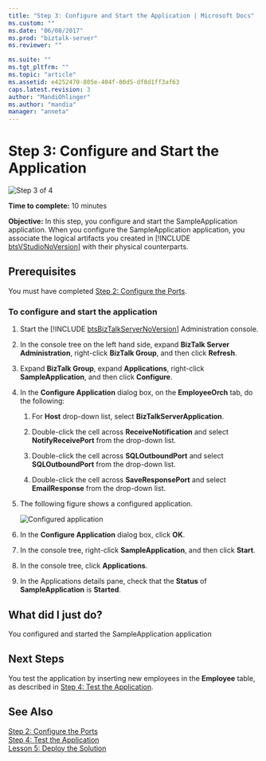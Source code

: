 ```yaml
---
title: "Step 3: Configure and Start the Application | Microsoft Docs"
ms.custom: ""
ms.date: "06/08/2017"
ms.prod: "biztalk-server"
ms.reviewer: ""

ms.suite: ""
ms.tgt_pltfrm: ""
ms.topic: "article"
ms.assetid: e4252470-805e-404f-80d5-df8d1ff3af63
caps.latest.revision: 3
author: "MandiOhlinger"
ms.author: "mandia"
manager: "anneta"
---
```

# Step 3: Configure and Start the Application
![Step 3 of 4](../../adapters-and-accelerators/adapter-oracle-ebs/media/step-3of4.gif "Step_3of4")  
  
 **Time to complete:** 10 minutes  
  
 <strong>Objective:</strong> In this step, you configure and start the SampleApplication application. When you configure the SampleApplication application, you associate the logical artifacts you created in [!INCLUDE [btsVStudioNoVersion](../../includes/btsvstudionoversion-md.md)] with their physical counterparts.  
  
## Prerequisites  
 You must have completed [Step 2: Configure the Ports](../../adapters-and-accelerators/adapter-sql/step-2-configure-the-ports.md).  
  
### To configure and start the application  
  
1. Start the [!INCLUDE [btsBizTalkServerNoVersion](../../includes/btsbiztalkservernoversion-md.md)] Administration console.  
  
2. In the console tree on the left hand side, expand **BizTalk Server Administration**, right-click **BizTalk Group**, and then click **Refresh**.  
  
3. Expand **BizTalk Group**, expand **Applications**, right-click **SampleApplication**, and then click **Configure**.  
  
4. In the **Configure Application** dialog box, on the **EmployeeOrch** tab, do the following:  
  
   1.  For **Host** drop-down list, select **BizTalkServerApplication**.  
  
   2.  Double-click the cell across **ReceiveNotification** and select **NotifyReceivePort** from the drop-down list.  
  
   3.  Double-click the cell across **SQLOutboundPort** and select **SQLOutboundPort** from the drop-down list.  
  
   4.  Double-click the cell across **SaveResponsePort** and select **EmailResponse** from the drop-down list.  
  
5. The following figure shows a configured application.  
  
    ![Configured application](../../adapters-and-accelerators/adapter-sql/media/sql-adap-tut-011-configure-app.gif "sql_adap_tut_011_configure_app")  
  
6. In the **Configure Application** dialog box, click **OK**.  
  
7. In the console tree, right-click **SampleApplication**, and then click **Start**.  
  
8. In the console tree, click **Applications**.  
  
9. In the Applications details pane, check that the **Status** of **SampleApplication** is **Started**.  
  
## What did I just do?  
 You configured and started the SampleApplication application  
  
## Next Steps  
 You test the application by inserting new employees in the **Employee** table, as described in [Step 4: Test the Application](../../adapters-and-accelerators/adapter-sql/step-4-test-the-application.md).  
  
## See Also  
 [Step 2: Configure the Ports](../../adapters-and-accelerators/adapter-sql/step-2-configure-the-ports.md)   
 [Step 4: Test the Application](../../adapters-and-accelerators/adapter-sql/step-4-test-the-application.md)   
 [Lesson 5: Deploy the Solution](../../adapters-and-accelerators/adapter-sql/lesson-5-deploy-the-solution.md)